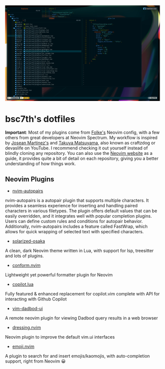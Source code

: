 ![bsc7th-neovim](assets/bsc7th-neovim.jpg)

# bsc7th's dotfiles

**Important**: Most of my plugins come from [Folke's](https://github.com/folke) Neovim config, with a few others from great developers at Neovim Spectrum. My workflow is inspired by [Josean Martinez's](https://github.com/josean-dev?tab=repositories) and [Takuya Matsuyama](https://github.com/craftzdog), also known as craftzdog or devaslife on YouTube. I recommend checking it out yourself instead of blindly cloning any repository. You can also use the [Neovim website](https://neovim.io/) as a guide, it provides quite a bit of detail on each repository, giving you a better understanding of how things work.

## Neovim Plugins

- [nvim-autopairs](https://dotfyle.com/plugins/windwp/nvim-autopairs)

nvim-autopairs is a autopair plugin that supports multiple characters. It provides a seamless experience for inserting and handling paired characters in various filetypes. The plugin offers default values that can be easily overridden, and it integrates well with popular completion plugins. Users can define custom rules and conditions for autopair behavior. Additionally, nvim-autopairs includes a feature called FastWrap, which allows for quick wrapping of selected text with specified characters.

- [solarized-osaka](https://dotfyle.com/plugins/craftzdog/solarized-osaka.nvim)

A clean, dark Neovim theme written in Lua, with support for lsp, treesitter and lots of plugins.

- [conform.nvim](https://dotfyle.com/plugins/stevearc/conform.nvim)

Lightweight yet powerful formatter plugin for Neovim

- [copilot.lua](https://dotfyle.com/plugins/zbirenbaum/copilot.lua)

Fully featured & enhanced replacement for copilot.vim complete with API for interacting with Github Copilot

- [vim-dadbod-ui](https://github.com/bsc7th/dotfiles/blob/main/nvim/lua/bsc7th/plugins/dadbod-ui.lua)

A remote neovim plugin for viewing Dadbod query results in a web browser

- [dressing.nvim](https://dotfyle.com/plugins/stevearc/dressing.nvim)

Neovim plugin to improve the default vim.ui interfaces

- [emoji.nvim](https://dotfyle.com/plugins/allaman/emoji.nvim)

A plugin to search for and insert emojis/kaomojis, with auto-completion support, right from Neovim 😀

